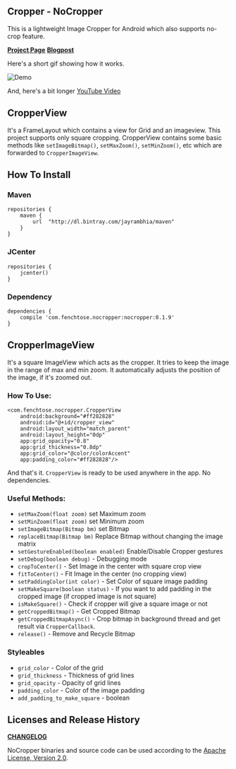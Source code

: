 ## Cropper - NoCropper

This is a lightweight Image Cropper for Android which also supports no-crop feature.

**[Project Page](http://www.jayrambhia.com/project/nocropper-library)**
**[Blogpost](http://www.jayrambhia.com/blog/instagram-cropper)**

Here's a short gif showing how it works.

![Demo](https://raw.githubusercontent.com/jayrambhia/CropperNoCropper/master/art/demo1.gif)

And, here's a bit longer [YouTube Video](https://youtu.be/OoYSt2vtdNs)

## CropperView

It's a FrameLayout which contains a view for Grid and an imageview. This project supports only square cropping.
CropperView contains some basic methods like `setImageBitmap()`, `setMaxZoom()`, `setMinZoom()`, etc which are
forwarded to `CropperImageView`.

## How To Install

### Maven

    repositories {
        maven {
            url  "http://dl.bintray.com/jayrambhia/maven"
        }
    }

### JCenter

    repositories {
        jcenter()
    }

### Dependency

    dependencies {
        compile 'com.fenchtose.nocropper:nocropper:0.1.9'
    }

## CropperImageView

It's a square ImageView which acts as the cropper. It tries to keep the image in the range of max and min zoom.
It automatically adjusts the position of the image, if it's zoomed out.

### How To Use:

    <com.fenchtose.nocropper.CropperView
        android:background="#ff282828"
        android:id="@+id/cropper_view"
        android:layout_width="match_parent"
        android:layout_height="0dp"
        app:grid_opacity="0.8"
        app:grid_thickness="0.8dp"
        app:grid_color="@color/colorAccent"
        app:padding_color="#ff282828"/>
 
And that's it. `CropperView` is ready to be used anywhere in the app. No dependencies.        


### Useful Methods:

 - `setMaxZoom(float zoom)` set Maximum zoom
 - `setMinZoom(float zoom)` set Minimum zoom
 - `setImageBitmap(Bitmap bm)` set Bitmap
 - `replaceBitmap(Bitmap bm)` Replace Bitmap without changing the image matrix
 - `setGestureEnabled(boolean enabled)` Enable/Disable Cropper gestures
 - `setDebug(boolean debug)` - Debugging mode
 - `cropToCenter()` - Set Image in the center with square crop view
 - `fitToCenter()` - Fit Image in the center (no cropping view)
 - `setPaddingColor(int color)` - Set Color of square image padding
 - `setMakeSquare(boolean status)` - If you want to add padding in the cropped image (if cropped image is not square)
 - `isMakeSquare()` - Check if cropper will give a square image or not 
 - `getCroppedBitmap()` - Get Cropped Bitmap
 - `getCroppedBitmapAsync()` - Crop bitmap in background thread and get result via `CropperCallback`.
 - `release()` - Remove and Recycle Bitmap


### Styleables

 - `grid_color` - Color of the grid
 - `grid_thickness` - Thickness of grid lines
 - `grid_opacity` - Opacity of grid lines
 - `padding_color` - Color of the image padding
 - `add_padding_to_make_square` - boolean

## Licenses and Release History

**[CHANGELOG](https://github.com/jayrambhia/CropperNoCropper/blob/master/Changelog.md)**

NoCropper binaries and source code can be used according to the [Apache License, Version 2.0](https://github.com/jayrambhia/CropperNoCropper/blob/master/License).

